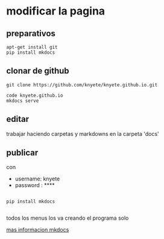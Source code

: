 # modificar la pagina
## preparativos

```
apt-get install git
pip install mkdocs
```


## clonar de github

```
git clone https://github.com/knyete/knyete.github.io.git

code knyete.github.io
mkdocs serve

```

## editar
trabajar haciendo carpetas y markdowns en la carpeta 'docs'

## publicar
con 
- username: knyete
- password : ****

```

pip install mkdocs


```
todos los menus los va creando el programa solo

[mas informacion mkdocs](https://www.mkdocs.org/)